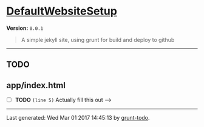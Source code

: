 # [DefaultWebsiteSetup]( https://github.com/martinjc/jekyll-grunt-git-minimal.git#readme )

**Version:** `0.0.1`

> A simple jekyll site, using grunt for build and deploy to github

* * *

## TODO

## app/index.html

-  [ ] **TODO** `(line 5)`  Actually fill this out -->


* * *

Last generated: Wed Mar 01 2017 14:45:13 by [grunt-todo](https://github.com/leny/grunt-todo).
